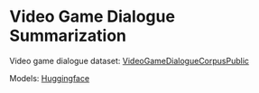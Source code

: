 # Video Game Dialogue Summarization

Video game dialogue dataset: 
[VideoGameDialogueCorpusPublic](https://github.com/seannyD/VideoGameDialogueCorpusPublic)

Models:
[Huggingface](https://huggingface.co/models?pipeline_tag=summarization)

